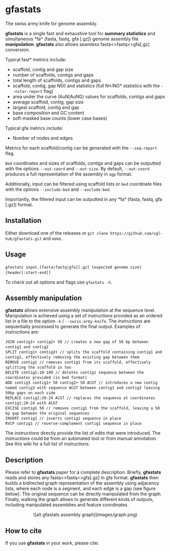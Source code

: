 # gfastats
The swiss army knife for genome assembly.

**gfastats** is a single fast and exhaustive tool for **summary statistics** and simultaneous \*fa\* (fasta, fastq, gfa [.gz]) genome assembly file **manipulation**.
**gfastats** also allows seamless fasta<>fastq<>gfa[.gz] conversion.

Typical fast\* metrics include:
- scaffold, contig and gap size
- number of scaffolds, contigs and gaps
- total length of scaffolds, contigs and gaps
- scaffold, contig, gap N50 and statistics (full N\*/NG\* statistics with the `--nstar-report` flag)
- area under the curve (AuN/AuNG) values for scaffolds, contigs and gaps
- average scaffold, contig, gap size
- largest scaffold, contig and gap
- base composition and GC content
- soft-masked base counts (lower case bases)

Typical gfa metrics include:
- Number of nodes and edges

Metrics for each scaffold/contig can be generated with the `--seq-report` flag.

`Bed` coordinates and sizes of scaffolds, contigs and gaps can be outputted with the options `--out-coord` and `--out-size`. By default, `--out-coord` produces a full representation of the assembly in `agp` format.

Additionally, input can be filtered using scaffold lists or `bed` coordinate files with the options `--include-bed` and `--exclude-bed`.

Importantly, the filtered input can be outputted in any \*fa\* (fasta, fastq, gfa [.gz]) format.

## Installation
Either download one of the releases or `git clone https://github.com/vgl-hub/gfastats.git` and `make`.

## Usage
`gfastats input.[fasta|fastq|gfa][.gz] [expected genome size] [header[:start-end]]`

To check out all options and flags use `gfastats -h`.

## Assembly manipulation
**gfastats** allows extensive assembly manipulation at the sequence level. Manipulation is achieved using a set of *instructions* provided as an ordered list in a file to the option `-k` / `--swiss-army-knife`. The *instructions* are sequentially processed to generate the final output. Examples of *instructions* are:

```
JOIN contig1+ contig2+ 50 // creates a new gap of 50 bp between contig1 and contig2
SPLIT contig1+ contig2+ // splits the scaffold containing contig1 and contig2, effectively removing the existing gap between them
REMOVE contig1 // removes contig1 from its scaffold, effectively splitting the scaffold in two
DELETE contig1:10-100 // deletes contig1 sequence between the coordinates provided (in bed format)
ADD contig3 contig1+ 50 contig2+ 50 ACGT // introduces a new contig named contig3 with sequence ACGT between contig1 and contig2 leaving 50bp gaps on each side
REPLACE contig1:20-24 ACGT // replaces the sequence at coordinates contig1:20-24 with ACGT
EXCISE contig1 50 // removes contig1 from the scaffold, leaving a 50 bp gap between the original sequences
INVERT contig1 // inverts contig1 sequence in place
RVCP contig1 // reverse-complement contig1 sequence in place
```

The *instructions* directly provide the list of edits that were introduced. The *instructions* could be from an automated tool or from manual annotation. See this wiki for a full list of *instructions*.

## Description
Please refer to **gfastats** paper for a complete description. Briefly, **gfastats** reads and stores any fasta<>fastq<>gfa[.gz] in gfa format. **gfastats** then builds a bidirected graph representation of the assembly using adjacency lists, where each node is a segment, and each edge is a gap (see figure below). The original sequence can be directly manipulated from the graph. Finally, walking the graph allows to generate different kinds of outputs, including manipulated assemblies and feature coordinates.

<p align="center">
![alt gfastats assembly graph](images/graph.png)
</p>

## How to cite
If you use **gfastats** in your work, please cite:

 
